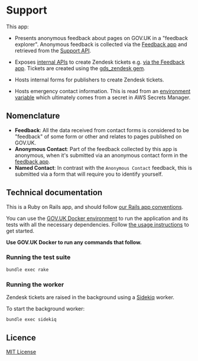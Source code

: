 # Support

This app:

- Presents anonymous feedback about pages on GOV.UK in a "feedback explorer". Anonymous feedback is collected via the [Feedback app](https://github.com/alphagov/feedback) and retrieved from the [Support API](https://github.com/alphagov/support-api).

- Exposes [internal APIs](https://github.com/alphagov/gds-api-adapters/blob/main/lib/gds_api/support.rb) to create Zendesk tickets e.g. [via the Feedback app](https://github.com/alphagov/feedback/blob/7e6893c/app/models/contact_ticket.rb#L35). Tickets are created using the [gds_zendesk gem](https://github.com/alphagov/gds_zendesk).

- Hosts internal forms for publishers to create Zendesk tickets.

- Hosts emergency contact information. This is read from an [environment variable](https://github.com/alphagov/govuk-helm-charts/blob/fb1920b/charts/app-config/values-production.yaml#L2420) which ultimately comes from a secret in AWS Secrets Manager.

## Nomenclature

- **Feedback**: All the data received from contact forms is considered to be "feedback"
of some form or other and relates to pages published on GOV.UK.
- **Anonymous Contact**: Part of the feedback collected by this app is anonymous, when it's
submitted via an anonymous contact form in the [feedback app](https://github.com/alphagov/feedback).
- **Named Contact**: In contrast with the `Anonymous Contact` feedback, this is submitted
via a form that will require you to identify yourself.

## Technical documentation

This is a Ruby on Rails app, and should follow [our Rails app conventions](https://docs.publishing.service.gov.uk/manual/conventions-for-rails-applications.html).

You can use the [GOV.UK Docker environment](https://github.com/alphagov/govuk-docker) to run the application and its tests with all the necessary dependencies. Follow [the usage instructions](https://github.com/alphagov/govuk-docker#usage) to get started.

**Use GOV.UK Docker to run any commands that follow.**

### Running the test suite

```
bundle exec rake
```

### Running the worker

Zendesk tickets are raised in the background using a [Sidekiq](http://sidekiq.org/) worker.

To start the background worker:

```
bundle exec sidekiq
```

## Licence

[MIT License](LICENCE)
